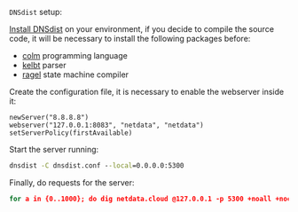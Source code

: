 `DNSdist` setup:

[Install DNSdist](https://dnsdist.org/install.html) on your environment, if you 
decide to compile the source code, it will be necessary to install the following
packages before:

- [colm](https://www.colm.net/open-source/colm/) programming language
- [kelbt](freecode.com/projects/kelbt) parser
- [ragel](https://www.colm.net/open-source/ragel/) state machine  compiler

Create the configuration file, it is necessary to enable the webserver inside it:

```
newServer("8.8.8.8")
webserver("127.0.0.1:8083", "netdata", "netdata")
setServerPolicy(firstAvailable)
```

Start the server running:

```cmd
dnsdist -C dnsdist.conf --local=0.0.0.0:5300
```

Finally, do requests for the server:

```cmd
for a in {0..1000}; do dig netdata.cloud @127.0.0.1 -p 5300 +noall +nocookie > /dev/null; done
```